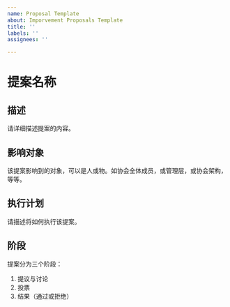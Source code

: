```yaml
---
name: Proposal Template
about: Imporvement Proposals Template
title: ''
labels: ''
assignees: ''

---
```


# 提案名称
## 描述
请详细描述提案的内容。

## 影响对象
该提案影响到的对象，可以是人或物。如协会全体成员，或管理层，或协会架构，等等。

## 执行计划
请描述将如何执行该提案。

## 阶段
提案分为三个阶段：
1. 提议与讨论
2. 投票
3. 结果（通过或拒绝）
